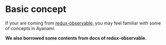 # Basic concept
If your are coming from [redux-observable](https://redux-observable.js.org), you may feel familiar with some of concepts in Ayanami.

**We also borrowed some contents from docs of redux-observable.**
